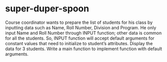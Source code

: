 # super-duper-spoon
Course coordinator wants to prepare the list of students for his class by inputting data such as Name, Roll Number, Division and Program. He only input Name and Roll Number through INPUT function; other data is common for all the students. So, INPUT function will accept default arguments for constant values that need to initialize to student’s attributes. Display the data for 3 students. Write a main function to implement function with default arguments.
